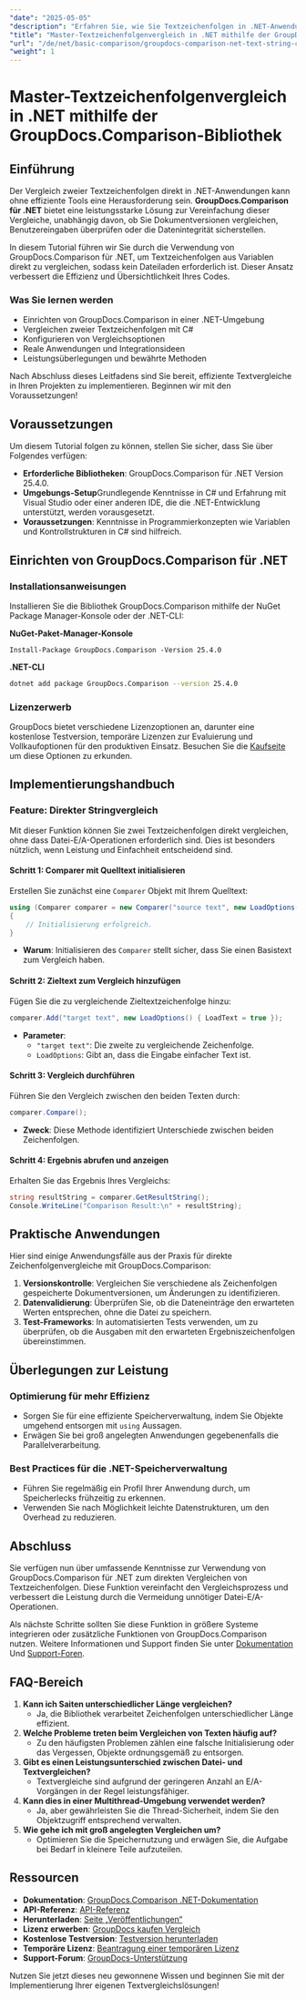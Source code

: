 ```yaml
---
"date": "2025-05-05"
"description": "Erfahren Sie, wie Sie Textzeichenfolgen in .NET-Anwendungen mithilfe der leistungsstarken Bibliothek GroupDocs.Comparison effizient vergleichen. Optimieren Sie Ihren Code mit diesem ausführlichen Tutorial."
"title": "Master-Textzeichenfolgenvergleich in .NET mithilfe der GroupDocs.Comparison-Bibliothek"
"url": "/de/net/basic-comparison/groupdocs-comparison-net-text-string-compare/"
"weight": 1
---
```


# Master-Textzeichenfolgenvergleich in .NET mithilfe der GroupDocs.Comparison-Bibliothek

## Einführung

Der Vergleich zweier Textzeichenfolgen direkt in .NET-Anwendungen kann ohne effiziente Tools eine Herausforderung sein. **GroupDocs.Comparison für .NET** bietet eine leistungsstarke Lösung zur Vereinfachung dieser Vergleiche, unabhängig davon, ob Sie Dokumentversionen vergleichen, Benutzereingaben überprüfen oder die Datenintegrität sicherstellen.

In diesem Tutorial führen wir Sie durch die Verwendung von GroupDocs.Comparison für .NET, um Textzeichenfolgen aus Variablen direkt zu vergleichen, sodass kein Dateiladen erforderlich ist. Dieser Ansatz verbessert die Effizienz und Übersichtlichkeit Ihres Codes.

### Was Sie lernen werden
- Einrichten von GroupDocs.Comparison in einer .NET-Umgebung
- Vergleichen zweier Textzeichenfolgen mit C#
- Konfigurieren von Vergleichsoptionen
- Reale Anwendungen und Integrationsideen
- Leistungsüberlegungen und bewährte Methoden

Nach Abschluss dieses Leitfadens sind Sie bereit, effiziente Textvergleiche in Ihren Projekten zu implementieren. Beginnen wir mit den Voraussetzungen!

## Voraussetzungen

Um diesem Tutorial folgen zu können, stellen Sie sicher, dass Sie über Folgendes verfügen:

- **Erforderliche Bibliotheken**: GroupDocs.Comparison für .NET Version 25.4.0.
- **Umgebungs-Setup**Grundlegende Kenntnisse in C# und Erfahrung mit Visual Studio oder einer anderen IDE, die die .NET-Entwicklung unterstützt, werden vorausgesetzt.
- **Voraussetzungen**: Kenntnisse in Programmierkonzepten wie Variablen und Kontrollstrukturen in C# sind hilfreich.

## Einrichten von GroupDocs.Comparison für .NET

### Installationsanweisungen

Installieren Sie die Bibliothek GroupDocs.Comparison mithilfe der NuGet Package Manager-Konsole oder der .NET-CLI:

**NuGet-Paket-Manager-Konsole**
```shell
Install-Package GroupDocs.Comparison -Version 25.4.0
```

**.NET-CLI**
```bash
dotnet add package GroupDocs.Comparison --version 25.4.0
```

### Lizenzerwerb

GroupDocs bietet verschiedene Lizenzoptionen an, darunter eine kostenlose Testversion, temporäre Lizenzen zur Evaluierung und Vollkaufoptionen für den produktiven Einsatz. Besuchen Sie die [Kaufseite](https://purchase.groupdocs.com/buy) um diese Optionen zu erkunden.

## Implementierungshandbuch

### Feature: Direkter Stringvergleich

Mit dieser Funktion können Sie zwei Textzeichenfolgen direkt vergleichen, ohne dass Datei-E/A-Operationen erforderlich sind. Dies ist besonders nützlich, wenn Leistung und Einfachheit entscheidend sind.

#### Schritt 1: Comparer mit Quelltext initialisieren
Erstellen Sie zunächst eine `Comparer` Objekt mit Ihrem Quelltext:

```csharp
using (Comparer comparer = new Comparer("source text", new LoadOptions() { LoadText = true }))
{
    // Initialisierung erfolgreich.
}
```
- **Warum**: Initialisieren des `Comparer` stellt sicher, dass Sie einen Basistext zum Vergleich haben.

#### Schritt 2: Zieltext zum Vergleich hinzufügen
Fügen Sie die zu vergleichende Zieltextzeichenfolge hinzu:

```csharp
comparer.Add("target text", new LoadOptions() { LoadText = true });
```
- **Parameter**:
  - `"target text"`: Die zweite zu vergleichende Zeichenfolge.
  - `LoadOptions`: Gibt an, dass die Eingabe einfacher Text ist.

#### Schritt 3: Vergleich durchführen
Führen Sie den Vergleich zwischen den beiden Texten durch:

```csharp
comparer.Compare();
```
- **Zweck**: Diese Methode identifiziert Unterschiede zwischen beiden Zeichenfolgen.

#### Schritt 4: Ergebnis abrufen und anzeigen
Erhalten Sie das Ergebnis Ihres Vergleichs:

```csharp
string resultString = comparer.GetResultString();
Console.WriteLine("Comparison Result:\n" + resultString);
```

## Praktische Anwendungen

Hier sind einige Anwendungsfälle aus der Praxis für direkte Zeichenfolgenvergleiche mit GroupDocs.Comparison:

1. **Versionskontrolle**: Vergleichen Sie verschiedene als Zeichenfolgen gespeicherte Dokumentversionen, um Änderungen zu identifizieren.
2. **Datenvalidierung**: Überprüfen Sie, ob die Dateneinträge den erwarteten Werten entsprechen, ohne die Datei zu speichern.
3. **Test-Frameworks**: In automatisierten Tests verwenden, um zu überprüfen, ob die Ausgaben mit den erwarteten Ergebniszeichenfolgen übereinstimmen.

## Überlegungen zur Leistung

### Optimierung für mehr Effizienz
- Sorgen Sie für eine effiziente Speicherverwaltung, indem Sie Objekte umgehend entsorgen mit `using` Aussagen.
- Erwägen Sie bei groß angelegten Anwendungen gegebenenfalls die Parallelverarbeitung.

### Best Practices für die .NET-Speicherverwaltung
- Führen Sie regelmäßig ein Profil Ihrer Anwendung durch, um Speicherlecks frühzeitig zu erkennen.
- Verwenden Sie nach Möglichkeit leichte Datenstrukturen, um den Overhead zu reduzieren.

## Abschluss

Sie verfügen nun über umfassende Kenntnisse zur Verwendung von GroupDocs.Comparison für .NET zum direkten Vergleichen von Textzeichenfolgen. Diese Funktion vereinfacht den Vergleichsprozess und verbessert die Leistung durch die Vermeidung unnötiger Datei-E/A-Operationen.

Als nächste Schritte sollten Sie diese Funktion in größere Systeme integrieren oder zusätzliche Funktionen von GroupDocs.Comparison nutzen. Weitere Informationen und Support finden Sie unter [Dokumentation](https://docs.groupdocs.com/comparison/net/) Und [Support-Foren](https://forum.groupdocs.com/c/comparison/).

## FAQ-Bereich

1. **Kann ich Saiten unterschiedlicher Länge vergleichen?**
   - Ja, die Bibliothek verarbeitet Zeichenfolgen unterschiedlicher Länge effizient.
2. **Welche Probleme treten beim Vergleichen von Texten häufig auf?**
   - Zu den häufigsten Problemen zählen eine falsche Initialisierung oder das Vergessen, Objekte ordnungsgemäß zu entsorgen.
3. **Gibt es einen Leistungsunterschied zwischen Datei- und Textvergleichen?**
   - Textvergleiche sind aufgrund der geringeren Anzahl an E/A-Vorgängen in der Regel leistungsfähiger.
4. **Kann dies in einer Multithread-Umgebung verwendet werden?**
   - Ja, aber gewährleisten Sie die Thread-Sicherheit, indem Sie den Objektzugriff entsprechend verwalten.
5. **Wie gehe ich mit groß angelegten Vergleichen um?**
   - Optimieren Sie die Speichernutzung und erwägen Sie, die Aufgabe bei Bedarf in kleinere Teile aufzuteilen.

## Ressourcen
- **Dokumentation**: [GroupDocs.Comparison .NET-Dokumentation](https://docs.groupdocs.com/comparison/net/)
- **API-Referenz**: [API-Referenz](https://reference.groupdocs.com/comparison/net/)
- **Herunterladen**: [Seite „Veröffentlichungen“](https://releases.groupdocs.com/comparison/net/)
- **Lizenz erwerben**: [GroupDocs kaufen Vergleich](https://purchase.groupdocs.com/buy)
- **Kostenlose Testversion**: [Testversion herunterladen](https://releases.groupdocs.com/comparison/net/)
- **Temporäre Lizenz**: [Beantragung einer temporären Lizenz](https://purchase.groupdocs.com/temporary-license/)
- **Support-Forum**: [GroupDocs-Unterstützung](https://forum.groupdocs.com/c/comparison/)

Nutzen Sie jetzt dieses neu gewonnene Wissen und beginnen Sie mit der Implementierung Ihrer eigenen Textvergleichslösungen!